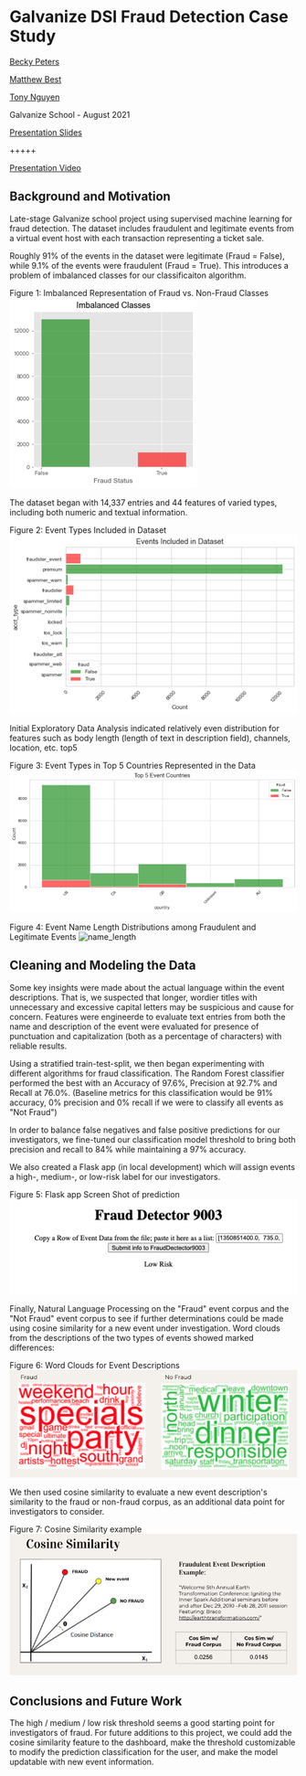 # Galvanize DSI Fraud Detection Case Study #

[Becky Peters](https://github.com/beckyepeters)

[Matthew Best](https://github.com/bestmatthew)

[Tony Nguyen](https://github.com/tonyn513)

Galvanize School - August 2021

[Presentation Slides](https://docs.google.com/presentation/d/1dpa3oKvp2XuNfvDFgcGies4ufp-jwB7H2DN3XJqLj2A/edit?usp=sharing)

+++++

[Presentation Video](https://youtu.be/w7iBL8Y5tfc)

## Background and Motivation 
Late-stage Galvanize school project using supervised machine learning for fraud detection. The dataset includes fraudulent and legitimate events from a virtual event host with each transaction representing a ticket sale. 

Roughly 91% of the events in the dataset were legitimate (Fraud = False), while 9.1% of the events were fraudulent (Fraud = True). This introduces a problem of imbalanced classes for our classificaiton algorithm. 

Figure 1: Imbalanced Representation of Fraud vs. Non-Fraud Classes
![classes](images/classes.png)

The dataset began with 14,337 entries and 44 features of varied types, including both numeric and textual information.   

Figure 2: Event Types Included in Dataset
![event_types](images/event_types.png)

Initial Exploratory Data Analysis indicated relatively even distribution for features such as body length (length of text in description field), channels, location, etc. top5

Figure 3: Event Types in Top 5 Countries Represented in the Data
![top5](images/top5.png)

Figure 4: Event Name Length Distributions among Fraudulent and Legitimate Events
![name_length](images/name_length)

## Cleaning and Modeling the Data

Some key insights were made about the actual language within the event descriptions. That is, we suspected that longer, wordier titles with unnecessary and excessive capital letters may be suspicious and cause for concern. Features were engineerde to evaluate text entries from both the name and description of the event were evaluated for presence of punctuation and capitalization (both as a percentage of characters) with reliable results.   

Using a stratified train-test-split, we then began experimenting with different algorithms for fraud classification. The Random Forest classifier performed the best with an Accuracy of 97.6%, Precision at 92.7% and Recall at 76.0%. (Baseline metrics for this classification would be 91% accuracy, 0% precision and 0% recall if we were to classify all events as "Not Fraud")

In order to balance false negatives and false positive predictions for our investigators, we fine-tuned our classification model threshold to bring both precision and recall to 84% while maintaining a 97% accuracy. 

We also created a Flask app (in local development) which will assign events a high-, medium-, or low-risk label for our investigators. 

Figure 5: Flask app Screen Shot of prediction
![flask_screenshot](images/flask_screenshot.png)

Finally, Natural Language Processing on the "Fraud" event corpus and the "Not Fraud" event corpus to see if further determinations could be made using cosine similarity for a new event under investigation. Word clouds from the descriptions of the two types of events showed marked differences: 

Figure 6: Word Clouds for Event Descriptions
![wordclouds](images/wordclouds.png)

We then used cosine similarity to evaluate a new event description's similarity to the fraud or non-fraud corpus, as an additional data point for investigators to consider. 

Figure 7: Cosine Similarity example
![cossim](images/cossim.png)

## Conclusions and Future Work 
The high / medium / low risk threshold seems a good starting point for investigators of fraud. For future additions to this project, we could add the cosine similarity feature to the dashboard, make the threshold customizable to modify the prediction classification for the user, and make the model updatable with new event information. 

